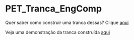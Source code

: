 # PET_Tranca_EngComp

Quer saber como construir uma tranca dessas? Clique [aqui](instructables.com/Tranca-Elétrica-Com-Biometria-E-Leitor-RFID/)
<br/>

Veja uma demonstração da tranca construída [aqui](https://youtu.be/R6g6OCcaGnA)
